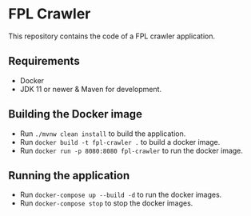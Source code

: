 # FPL Crawler

This repository contains the code of a FPL crawler application.

## Requirements

* Docker
* JDK 11 or newer & Maven for development.

## Building the Docker image

* Run `./mvnw clean install` to build the application. 
* Run `docker build -t fpl-crawler .` to build a docker image.
* Run `docker run -p 8080:8080 fpl-crawler` to run the docker image.

## Running the application

* Run `docker-compose up --build -d` to run the docker images.
* Run `docker-compose stop` to stop the docker images.
